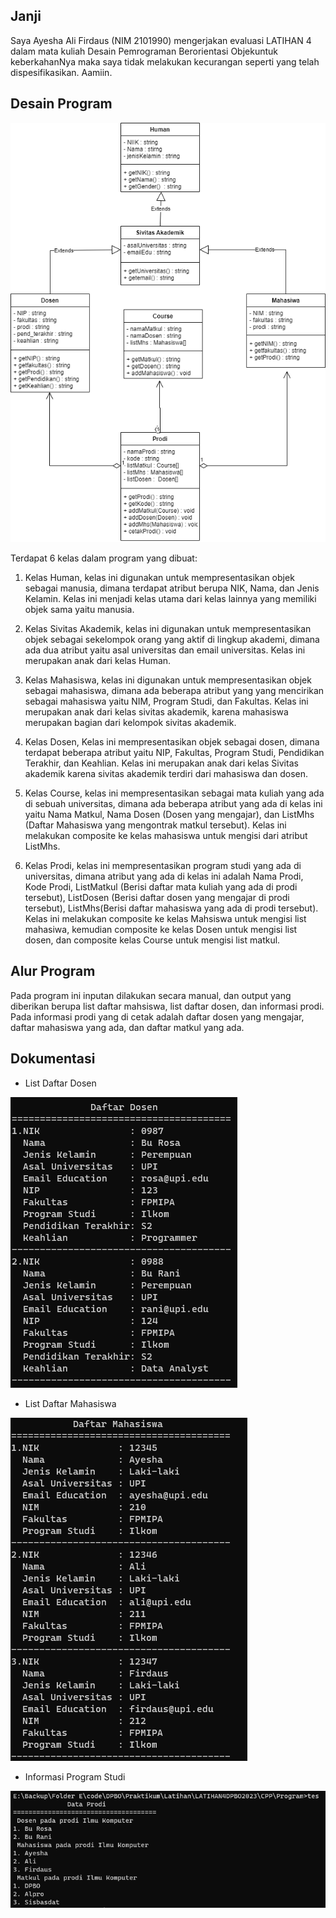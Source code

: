 ## Janji

Saya Ayesha Ali Firdaus (NIM 2101990) mengerjakan evaluasi LATIHAN 4 dalam mata kuliah Desain Pemrograman Berorientasi Objekuntuk keberkahanNya maka saya tidak melakukan kecurangan seperti yang telah dispesifikasikan. Aamiin.

## Desain Program

![Desain](/CPP/Screenshot/Desain.png)

Terdapat 6 kelas dalam program yang dibuat:

1. Kelas Human, kelas ini digunakan untuk mempresentasikan objek sebagai manusia, dimana terdapat atribut berupa NIK, Nama, dan Jenis Kelamin. Kelas ini menjadi kelas utama dari kelas lainnya yang memiliki objek sama yaitu manusia.

2. Kelas Sivitas Akademik, kelas ini digunakan untuk mempresentasikan objek sebagai sekelompok orang yang aktif di lingkup akademi, dimana ada dua atribut yaitu asal universitas dan email universitas. Kelas ini merupakan anak dari kelas Human.

3. Kelas Mahasiswa, kelas ini digunakan untuk mempresentasikan objek sebagai mahasiswa, dimana ada beberapa atribut yang yang mencirikan sebagai mahasiswa yaitu NIM, Program Studi, dan Fakultas. Kelas ini merupakan anak dari kelas sivitas akademik, karena mahasiswa merupakan bagian dari kelompok sivitas akademik.

4. Kelas Dosen, Kelas ini mempresentasikan objek sebagai dosen, dimana terdapat beberapa atribut yaitu NIP, Fakultas, Program Studi, Pendidikan Terakhir, dan Keahlian. Kelas ini merupakan anak dari kelas Sivitas akademik karena sivitas akademik terdiri dari mahasiswa dan dosen.

5. Kelas Course, kelas ini mempresentasikan sebagai mata kuliah yang ada di sebuah universitas, dimana ada beberapa atribut yang ada di kelas ini yaitu Nama Matkul, Nama Dosen (Dosen yang mengajar), dan ListMhs (Daftar Mahasiswa yang mengontrak matkul tersebut). Kelas ini melakukan composite ke kelas mahasiswa untuk mengisi dari atribut ListMhs.

6. Kelas Prodi, kelas ini mempresentasikan program studi yang ada di universitas, dimana atribut yang ada di kelas ini adalah Nama Prodi, Kode Prodi, ListMatkul (Berisi daftar mata kuliah yang ada di prodi tersebut), ListDosen (Berisi daftar dosen yang mengajar di prodi tersebut), ListMhs(Berisi daftar mahasiswa yang ada di prodi tersebut). Kelas ini melakukan composite ke kelas Mahsiswa untuk mengisi list mahasiwa, kemudian composite ke kelas Dosen untuk mengisi list dosen, dan composite kelas Course untuk mengisi list matkul.

## Alur Program

Pada program ini inputan dilakukan secara manual, dan output yang diberikan berupa list daftar mahsiswa, list daftar dosen, dan informasi prodi. Pada informasi prodi yang di cetak adalah daftar dosen yang mengajar, daftar mahasiswa yang ada, dan daftar matkul yang ada.

## Dokumentasi

- List Daftar Dosen

![daftar dosen](/CPP/Screenshot/Dosen.png)

- List Daftar Mahasiswa

![daftar mahasiswa](/CPP/Screenshot/Mahasiswa.png)

- Informasi Program Studi

![daftar mahasiswa](/CPP/Screenshot/Prodi.png)
